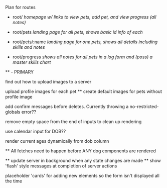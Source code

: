 Plan for routes

- root/             *homepage w/ links to view pets, add pet, and view progress (all notes)*

- root/pets         *landing page for all pets, shows basic id info of each*

- root/pets/:name   *landing page for one pets, shows all details including skills and notes*

- root/progress     *shows all notes for all pets in a log form and (poss) a master skills chart*




** - PRIMARY

find out how to upload images to a server

upload profile images for each pet
  ** create default images for pets without profile image

add confirm messages before deletes. Currently throwing a no-restricted-globals error??

remove empty space from the end of inputs to clean up rendering

use calendar input for DOB??

render current ages dynamically from dob column

** All fetches need to happen before ANY dog components are rendered

** update server in background when any state changes are made
  ** show 'flash' style messages at completion of server actions

placeholder 'cards' for adding new elements so the form isn't displayed all the time
